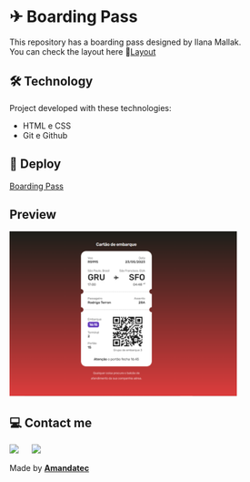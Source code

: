 #  ✈ Boarding Pass

 This repository has a boarding pass designed by Ilana Mallak.<br>
 You can check the layout here 🔗[Layout](https://www.figma.com/community/file/1205146101173113980)

## 🛠️ Technology

Project developed with these technologies:

- HTML e CSS
- Git e Github

## 🚀 Deploy

[Boarding Pass](https://)


## Preview

<img width="400px" src=".github/preview.png"/>


##   💻 Contact me

 <a href="https://www.linkedin.com/in/amanda-oliveira-20/" target="_blank"><img src="https://img.shields.io/badge/-LinkedIn-%230077B5?style=for-the-badge&logo=linkedin&logoColor=white" style="margin-right: 2vw" target="_blank"></a>
  <a href="http://discordapp.com/users/Amandatec#4699" target="_blank"><img src="https://img.shields.io/badge/Discord-7289DA?style=for-the-badge&logo=discord&logoColor=white" target="_blank"></a>

 Made by [**Amandatec**](https://www.linkedin.com/in/amanda-oliveira-20/">)